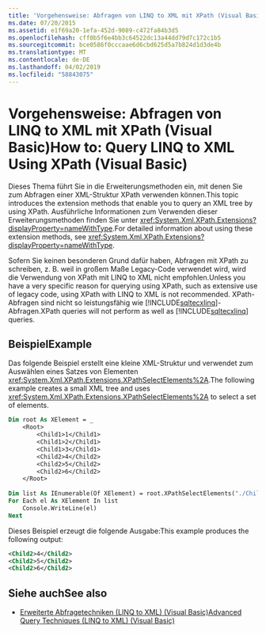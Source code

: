 ```yaml
---
title: 'Vorgehensweise: Abfragen von LINQ to XML mit XPath (Visual Basic)'
ms.date: 07/20/2015
ms.assetid: e1f69a20-1efa-452d-9089-c472fa84b3d5
ms.openlocfilehash: cff0b5f6e4bb3c64522dc13a44dd79d7c172c1b5
ms.sourcegitcommit: bce0586f0cccaae6d6cbd625d5a7b824d1d3de4b
ms.translationtype: MT
ms.contentlocale: de-DE
ms.lasthandoff: 04/02/2019
ms.locfileid: "58843075"
---
```

# <a name="how-to-query-linq-to-xml-using-xpath-visual-basic"></a><span data-ttu-id="18c26-102">Vorgehensweise: Abfragen von LINQ to XML mit XPath (Visual Basic)</span><span class="sxs-lookup"><span data-stu-id="18c26-102">How to: Query LINQ to XML Using XPath (Visual Basic)</span></span>
<span data-ttu-id="18c26-103">Dieses Thema führt Sie in die Erweiterungsmethoden ein, mit denen Sie zum Abfragen einer XML-Struktur XPath verwenden können.</span><span class="sxs-lookup"><span data-stu-id="18c26-103">This topic introduces the extension methods that enable you to query an XML tree by using XPath.</span></span> <span data-ttu-id="18c26-104">Ausführliche Informationen zum Verwenden dieser Erweiterungsmethoden finden Sie unter <xref:System.Xml.XPath.Extensions?displayProperty=nameWithType>.</span><span class="sxs-lookup"><span data-stu-id="18c26-104">For detailed information about using these extension methods, see <xref:System.Xml.XPath.Extensions?displayProperty=nameWithType>.</span></span>  
  
 <span data-ttu-id="18c26-105">Sofern Sie keinen besonderen Grund dafür haben, Abfragen mit XPath zu schreiben, z. B. weil in großem Maße Legacy-Code verwendet wird, wird die Verwendung von XPath mit LINQ to XML nicht empfohlen.</span><span class="sxs-lookup"><span data-stu-id="18c26-105">Unless you have a very specific reason for querying using XPath, such as extensive use of legacy code, using XPath with LINQ to XML is not recommended.</span></span> <span data-ttu-id="18c26-106">XPath-Abfragen sind nicht so leistungsfähig wie [!INCLUDE[sqltecxlinq](~/includes/sqltecxlinq-md.md)]-Abfragen.</span><span class="sxs-lookup"><span data-stu-id="18c26-106">XPath queries will not perform as well as [!INCLUDE[sqltecxlinq](~/includes/sqltecxlinq-md.md)] queries.</span></span>  
  
## <a name="example"></a><span data-ttu-id="18c26-107">Beispiel</span><span class="sxs-lookup"><span data-stu-id="18c26-107">Example</span></span>  
 <span data-ttu-id="18c26-108">Das folgende Beispiel erstellt eine kleine XML-Struktur und verwendet zum Auswählen eines Satzes von Elementen <xref:System.Xml.XPath.Extensions.XPathSelectElements%2A>.</span><span class="sxs-lookup"><span data-stu-id="18c26-108">The following example creates a small XML tree and uses <xref:System.Xml.XPath.Extensions.XPathSelectElements%2A> to select a set of elements.</span></span>  
  
```vb  
Dim root As XElement = _  
    <Root>  
        <Child1>1</Child1>  
        <Child1>2</Child1>  
        <Child1>3</Child1>  
        <Child2>4</Child2>  
        <Child2>5</Child2>  
        <Child2>6</Child2>  
    </Root>  
  
Dim list As IEnumerable(Of XElement) = root.XPathSelectElements("./Child2")  
For Each el As XElement In list  
    Console.WriteLine(el)  
Next  
```  
  
 <span data-ttu-id="18c26-109">Dieses Beispiel erzeugt die folgende Ausgabe:</span><span class="sxs-lookup"><span data-stu-id="18c26-109">This example produces the following output:</span></span>  
  
```xml  
<Child2>4</Child2>  
<Child2>5</Child2>  
<Child2>6</Child2>  
```  
  
## <a name="see-also"></a><span data-ttu-id="18c26-110">Siehe auch</span><span class="sxs-lookup"><span data-stu-id="18c26-110">See also</span></span>

- [<span data-ttu-id="18c26-111">Erweiterte Abfragetechniken (LINQ to XML) (Visual Basic)</span><span class="sxs-lookup"><span data-stu-id="18c26-111">Advanced Query Techniques (LINQ to XML) (Visual Basic)</span></span>](../../../../visual-basic/programming-guide/concepts/linq/advanced-query-techniques-linq-to-xml.md)
